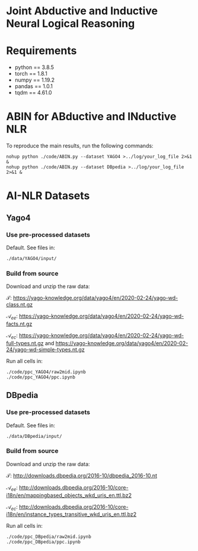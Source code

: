 # Joint Abductive and Inductive Neural Logical Reasoning

# Requirements
* python == 3.8.5
* torch == 1.8.1
* numpy == 1.19.2
* pandas == 1.0.1
* tqdm == 4.61.0


# $\textbf{ABIN}$ for ABductive and INductive NLR
To reproduce the main results, run the following commands:

    nohup python ./code/ABIN.py --dataset YAGO4 >../log/your_log_file 2>&1 &
    nohup python ./code/ABIN.py --dataset DBpedia >../log/your_log_file 2>&1 &


# AI-NLR Datasets

## Yago4
### Use pre-processed datasets
Default. See files in:

    ./data/YAGO4/input/

### Build from source
Download and unzip the raw data:

$\mathcal{T}$: https://yago-knowledge.org/data/yago4/en/2020-02-24/yago-wd-class.nt.gz

$\mathcal{A}_{ee}$: https://yago-knowledge.org/data/yago4/en/2020-02-24/yago-wd-facts.nt.gz

$\mathcal{A}_{ec}$: https://yago-knowledge.org/data/yago4/en/2020-02-24/yago-wd-full-types.nt.gz and https://yago-knowledge.org/data/yago4/en/2020-02-24/yago-wd-simple-types.nt.gz



Run all cells in:

    ./code/ppc_YAGO4/raw2mid.ipynb
    ./code/ppc_YAGO4/ppc.ipynb


## DBpedia
### Use pre-processed datasets
Default. See files in:

    ./data/DBpedia/input/

### Build from source
Download and unzip the raw data:

$\mathcal{T}$: http://downloads.dbpedia.org/2016-10/dbpedia_2016-10.nt

$\mathcal{A}_{ee}$: http://downloads.dbpedia.org/2016-10/core-i18n/en/mappingbased_objects_wkd_uris_en.ttl.bz2

$\mathcal{A}_{ec}$: http://downloads.dbpedia.org/2016-10/core-i18n/en/instance_types_transitive_wkd_uris_en.ttl.bz2

Run all cells in:

    ./code/ppc_DBpedia/raw2mid.ipynb
    ./code/ppc_DBpedia/ppc.ipynb